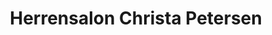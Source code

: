 ---
title: "Herrensalon Christa Petersen"
url: /norderbrarup/herrensalon-christa-petersen/
shop: Friseur
---